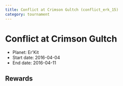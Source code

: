 ```yaml
---
title: Conflict at Crimson Gultch (conflict_erk_15)
category: tournament
---
```

# Conflict at Crimson Gultch

  * Planet: Er'Kit
  * Start date: 2016-04-04
  * End date: 2016-04-11

## Rewards

